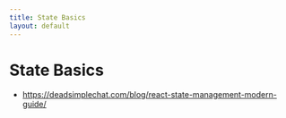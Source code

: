 ```yaml
---
title: State Basics
layout: default
---
```


# State Basics

- https://deadsimplechat.com/blog/react-state-management-modern-guide/